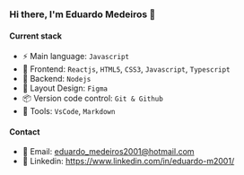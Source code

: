 ### Hi there, I'm Eduardo Medeiros 👋

#### Current stack
- ⚡️ Main language: `Javascript`
- 🎉 Frontend: `Reactjs`, `HTML5`, `CSS3`, `Javascript`, `Typescript`
- 📡 Backend: `Nodejs`
- 🎨 Layout Design: `Figma`
- 📦️ Version code control: `Git & Github`
- 🔨 Tools: `VsCode`, `Markdown`

#### Contact
- 📧 Email: eduardo_medeiros2001@hotmail.com
- 👤 Linkedin: https://www.linkedin.com/in/eduardo-m2001/
